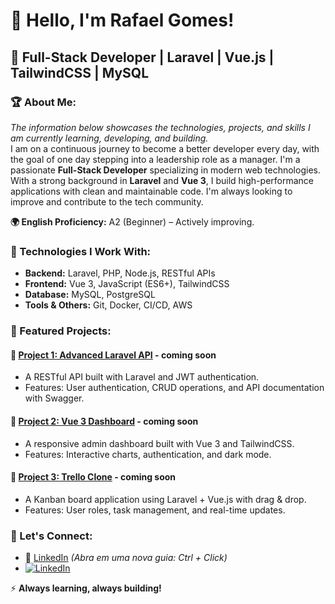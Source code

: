 # 👋 Hello, I'm Rafael Gomes!

## 🚀 Full-Stack Developer | Laravel | Vue.js | TailwindCSS | MySQL

### 🏆 About Me:
_The information below showcases the technologies, projects, and skills I am currently learning, developing, and building._  
I am on a continuous journey to become a better developer every day, with the goal of one day stepping into a leadership role as a manager.
I'm a passionate **Full-Stack Developer** specializing in modern web technologies. With a strong background in **Laravel** and **Vue 3**,
I build high-performance applications with clean and maintainable code. I'm always looking to improve and contribute to the tech community.

**🌍 English Proficiency:** A2 (Beginner) – Actively improving.  

### 🔧 Technologies I Work With:
- **Backend:** Laravel, PHP, Node.js, RESTful APIs
- **Frontend:** Vue 3, JavaScript (ES6+), TailwindCSS
- **Database:** MySQL, PostgreSQL
- **Tools & Others:** Git, Docker, CI/CD, AWS

### 📂 Featured Projects:
#### 🔹 [Project 1: Advanced Laravel API](https://github.com/rafagomesss/project1) - coming soon
- A RESTful API built with Laravel and JWT authentication.
- Features: User authentication, CRUD operations, and API documentation with Swagger.

#### 🔹 [Project 2: Vue 3 Dashboard](https://github.com/rafagomesss/project2) - coming soon
- A responsive admin dashboard built with Vue 3 and TailwindCSS.
- Features: Interactive charts, authentication, and dark mode.

#### 🔹 [Project 3: Trello Clone](https://github.com/rafagomesss/project3) - coming soon
- A Kanban board application using Laravel + Vue.js with drag & drop.
- Features: User roles, task management, and real-time updates.

### 📩 Let's Connect:
- 🔗 [LinkedIn](https://www.linkedin.com/in/ogomesrafael) _(Abra em uma nova guia: Ctrl + Click)_
- [![LinkedIn](https://img.shields.io/badge/LinkedIn-Profile-blue?logo=linkedin)](https://www.linkedin.com/in/ogomesrafael)

⚡ **Always learning, always building!**
